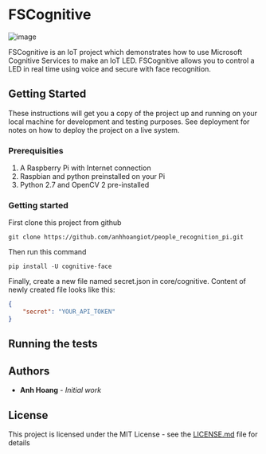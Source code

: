 # FSCognitive

![image](https://a2ua.com/cognitive/cognitive-004.jpg)

FSCognitive is an IoT project which demonstrates how to use Microsoft Cognitive Services to make an IoT LED.
FSCognitive allows you to control a LED in real time using voice and secure with face recognition.

## Getting Started

These instructions will get you a copy of the project up and running on your local machine for development and testing purposes. See deployment for notes on how to deploy the project on a live system.

### Prerequisities

1. A Raspberry Pi with Internet connection
2. Raspbian and python preinstalled on your Pi
3. Python 2.7 and OpenCV 2 pre-installed

### Getting started

First clone this project from github

```
git clone https://github.com/anhhoangiot/people_recognition_pi.git
```
Then run this command
```
pip install -U cognitive-face
```
Finally, create a new file named secret.json in core/cognitive. Content of newly created file looks like this:
```json
{
    "secret": "YOUR_API_TOKEN"
}
```

## Running the tests

## Authors

* **Anh Hoang** - *Initial work*

## License

This project is licensed under the MIT License - see the [LICENSE.md](LICENSE.md) file for details
